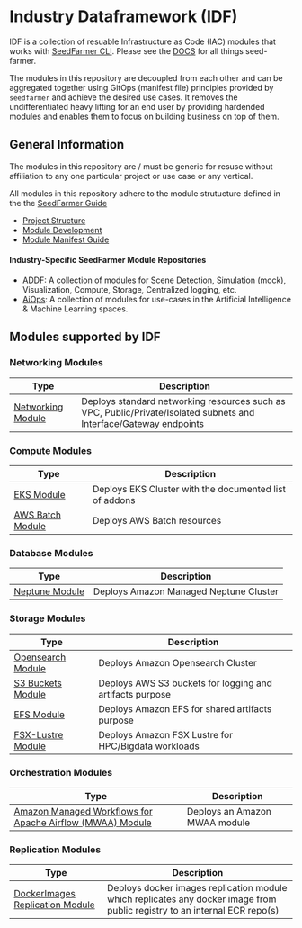 # Industry Dataframework (IDF)

IDF is a collection of resuable Infrastructure as Code (IAC) modules that works with [SeedFarmer CLI](https://github.com/awslabs/seed-farmer). Please see the [DOCS](https://seed-farmer.readthedocs.io/en/latest/) for all things seed-farmer.

The modules in this repository are decoupled from each other and can be aggregated together using GitOps (manifest file) principles provided by `seedfarmer` and achieve the desired use cases. It removes the undifferentiated heavy lifting for an end user by providing hardended modules and enables them to focus on building business on top of them.

## General Information

The modules in this repository are / must be generic for resuse without affiliation to any one particular project or use case or any vertical.

All modules in this repository adhere to the module strutucture defined in the the [SeedFarmer Guide](https://seed-farmer.readthedocs.io/en/latest)

- [Project Structure](https://seed-farmer.readthedocs.io/en/latest/project_development.html)
- [Module Development](https://seed-farmer.readthedocs.io/en/latest/module_development.html)
- [Module Manifest Guide](https://seed-farmer.readthedocs.io/en/latest/manifests.html)

#### Industry-Specific SeedFarmer Module Repositories
- [ADDF](https://github.com/awslabs/autonomous-driving-data-framework): A collection of modules for Scene Detection, Simulation (mock), Visualization, Compute, Storage, Centralized logging, etc.
- [AiOps](https://github.com/awslabs/aiops-modules): A collection of modules for use-cases in the Artificial Intelligence & Machine Learning spaces. 

## Modules supported by IDF

### Networking Modules

| Type | Description |
| --- | --- |
|  [Networking Module](modules/network/basic-cdk/README.md)  |  Deploys standard networking resources such as VPC, Public/Private/Isolated subnets and Interface/Gateway endpoints   |

### Compute Modules

| Type | Description |
| --- | --- |
|  [EKS Module](modules/compute/eks/README.md)  |  Deploys EKS Cluster with the documented list of addons  |
|  [AWS Batch Module](modules/compute/aws-batch/README.md)  |  Deploys AWS Batch resources   |

### Database Modules

| Type | Description |
| --- | --- |
|  [Neptune Module](modules/database/neptune/README.md)  |  Deploys Amazon Managed Neptune Cluster   |

### Storage Modules

| Type | Description |
| --- | --- |
|  [Opensearch Module](modules/storage/opensearch/README.md)  |  Deploys Amazon Opensearch Cluster   |
|  [S3 Buckets Module](modules/storage/buckets/README.md)  |  Deploys AWS S3 buckets for logging and artifacts purpose   |
|  [EFS Module](modules/storage/efs/README.md)  |  Deploys Amazon EFS for shared artifacts purpose   |
|  [FSX-Lustre Module](modules/storage/fsx-lustre/README.md)  |  Deploys Amazon FSX Lustre for HPC/Bigdata workloads   |

### Orchestration Modules

| Type | Description |
| --- | --- |
|  [Amazon Managed Workflows for Apache Airflow (MWAA) Module](modules/orchestration/mwaa/README.md)  |  Deploys an Amazon MWAA module   |

### Replication Modules

| Type | Description |
| --- | --- |
|  [DockerImages Replication Module](modules/replication/dockerimage-replication/README.md)  |  Deploys docker images replication module which replicates any docker image from public registry to an internal ECR repo(s)   |
